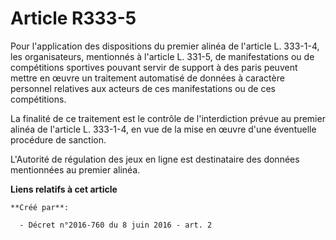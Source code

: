 # Article R333-5

Pour l'application des dispositions du premier alinéa de l'article L. 333-1-4, les organisateurs, mentionnés à l'article L.
331-5, de manifestations ou de compétitions sportives pouvant servir de support à des paris peuvent mettre en œuvre un
traitement automatisé de données à caractère personnel relatives aux acteurs de ces manifestations ou de ces compétitions. 

La finalité de ce traitement est le contrôle de l'interdiction prévue au premier alinéa de l'article L. 333-1-4, en vue de la
mise en œuvre d'une éventuelle procédure de sanction. 

L'Autorité de régulation des jeux en ligne est destinataire des données mentionnées au premier alinéa.

**Liens relatifs à cet article**

	**Créé par**:

	  - Décret n°2016-760 du 8 juin 2016 - art. 2
